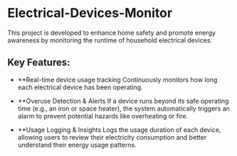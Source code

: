 # Electrical-Devices-Monitor
This project is developed to enhance home safety and promote energy awareness by monitoring the runtime of household electrical devices.

## Key Features:
- **Real-time device usage tracking
Continuously monitors how long each electrical device has been operating.

- **Overuse Detection & Alerts
If a device runs beyond its safe operating time (e.g., an iron or space heater), the system automatically triggers an alarm to prevent potential hazards like overheating or fire.

- **Usage Logging & Insights
Logs the usage duration of each device, allowing users to review their electricity consumption and better understand their energy usage patterns.
